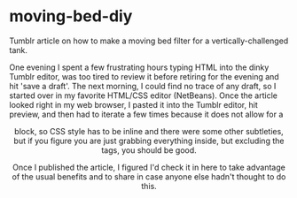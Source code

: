 # moving-bed-diy
Tumblr article on how to make a moving bed filter for a vertically-challenged tank.

One evening I spent a few frustrating hours typing HTML into the dinky Tumblr editor, was too tired to
review it before retiring for the evening and hit 'save a draft'. The next morning, I could find no
trace of any draft, so I started over in my favorite HTML/CSS editor (NetBeans). Once the article looked
right in my web browser, I pasted it into the Tumblr editor, hit preview, and then had to iterate a
few times because it does not allow for a <header> block, so CSS style has to be inline and there were
some other subtleties, but if you figure you are just grabbing everything inside, but excluding the <body>
tags, you should be good.

Once I published the article, I figured I'd check it in here to take advantage of the usual benefits and
to share in case anyone else hadn't thought to do this.
